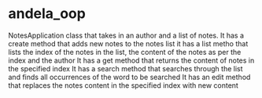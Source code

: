 # andela_oop
NotesApplication class that takes in an author and a list of notes. 
It has a create method that adds new notes to the notes list
it has a list metho that lists the index of the notes in the list, the content of the notes as per the index and the author
It has a get method that returns the content of notes in the specified index
It has a search method that searches through the list and finds all occurrences of the word to be searched
It has an edit method that replaces the notes content in the specified index with new content